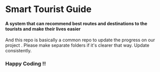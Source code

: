 # Smart Tourist Guide 

#### A system that can recommend best routes and destinations to the tourists and make their lives easier 

And this repo is basically a common repo to update the progress on our project . 
Please make separate folders if it's clearer that way. 
Update consistently.

### Happy Coding !! 
